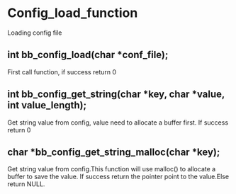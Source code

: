 Config_load_function
============
Loading config file


int bb_config_load(char *conf_file);
-------------
First call function, if success return 0

int bb_config_get_string(char *key, char *value, int value_length);
-------------
Get string value from config, value need to allocate a buffer first.
If success return 0

char *bb_config_get_string_malloc(char *key);
-------------
Get string value from config.This function will use malloc() to allocate a buffer to save the value.
If success return the pointer point to the value.Else return NULL.


